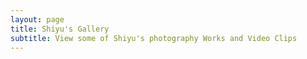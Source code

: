 ```yaml
---
layout: page
title: Shiyu's Gallery
subtitle: View some of Shiyu's photography Works and Video Clips
---
```


